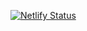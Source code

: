 [![Netlify Status](https://api.netlify.com/api/v1/badges/aa85b2b6-c5e8-45c8-8aa9-d89ad69066bd/deploy-status)](https://app.netlify.com/projects/judaica/deploys)
